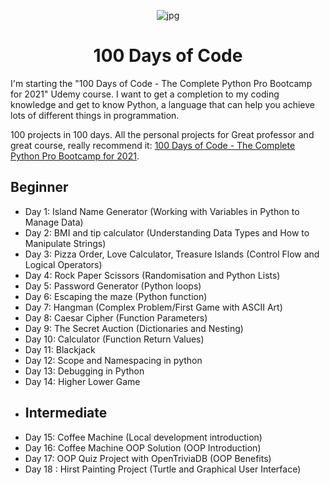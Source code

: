 <p align="center">
<img width="" src="https://images.wallpapersden.com/image/download/fantasy-whale-hd_bWlpbmeUmZqaraWkpJRma2VlrW5lZQ.jpg" align="center" alt="jpg" />
<h1 align="center">100 Days of Code</h1>
</p>
I'm starting the "100 Days of Code - The Complete Python Pro Bootcamp for 2021" Udemy course.
I want to get a completion to my coding knowledge and get to know Python, a language that can help you achieve lots of different things in programmation. 

100 projects in 100 days. All the personal projects for Great professor and great course, really recommend it:
[100 Days of Code - The Complete Python Pro Bootcamp for 2021](https://www.udemy.com/course/100-days-of-code).


## Beginner
- Day 1: Island Name Generator (Working with Variables in Python to Manage Data)
- Day 2: BMI and tip calculator (Understanding Data Types and How to Manipulate Strings)
- Day 3: Pizza Order, Love Calculator, Treasure Islands (Control Flow and Logical Operators)
- Day 4: Rock Paper Scissors (Randomisation and Python Lists)
- Day 5: Password Generator (Python loops)
- Day 6: Escaping the maze (Python function)
- Day 7: Hangman (Complex Problem/First Game with ASCII Art)
- Day 8: Caesar Cipher (Function Parameters)
- Day 9: The Secret Auction (Dictionaries and Nesting)
- Day 10: Calculator (Function Return Values)
- Day 11: Blackjack 
- Day 12: Scope and Namespacing in python
- Day 13: Debugging in Python 
- Day 14: Higher Lower Game
- ## Intermediate
- Day 15: Coffee Machine (Local development introduction)
- Day 16: Coffee Machine OOP Solution (OOP Introduction)
- Day 17: OOP Quiz Project with OpenTriviaDB (OOP Benefits)
- Day 18 : Hirst Painting Project (Turtle and Graphical User Interface)
